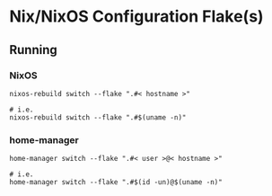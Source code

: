 # Nix/NixOS Configuration Flake(s)

## Running

### NixOS

```
nixos-rebuild switch --flake ".#< hostname >"

# i.e.
nixos-rebuild switch --flake ".#$(uname -n)"
```

### home-manager

```
home-manager switch --flake ".#< user >@< hostname >"

# i.e.
home-manager switch --flake ".#$(id -un)@$(uname -n)"
```
